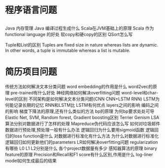 # 程序语言问题
##
Java 内存管理
Java 编译过程生成什么
Scala在JVM基础上的原理
Scala 作为 functional language 的好处
软copy和硬copy的区别
QSort怎么写

Tuple和List的区别
Tuples are fixed size in nature whereas lists are dynamic.
In other words, a tuple is immutable whereas a list is mutable.


# 简历项目问题
传统方法如何解决文本分类问题
word embedding的作用是什么
word2vec的原理
pre-trained有什么好处
神经网络如何解决overfitting问题
word-level和char-level的区别
不同架构是如何解决文本分类问题(CNN CNN+LSTM RNN)
LSTM为何能记录长期的记忆
RNN和LSTM比 LSTM有何优点
layers之间的影响
编码之间的影响
梯度下降法的原理,还有什么类似的方法
bp的原理
为何bp要求处处可导
Elastic Net, SVM, Random forest, Gradient boosting区别
Terrier Genism LSA算法分别对数据进行了怎样的处理
Mapreduce伪代码应该怎么写
如何对垃圾邮件数据进行预处理,预处理一般有什么办法
逻辑回归为什么要用sigmoid函数
逻辑回归的loss function是什么
对数据进行标准化有什么方法
为什么对数据进行标准化
逻辑回归如何更新他们的parameters
LR如何解决overfitting问题
regularization有哪些 L0 L1 L2分别是什么
各个project数据量有多少
感知器算法的原理
binary feature的原理
Precision和Recall和F1 score有什么区别,作用是什么
log-liner model如何生成最后的结果